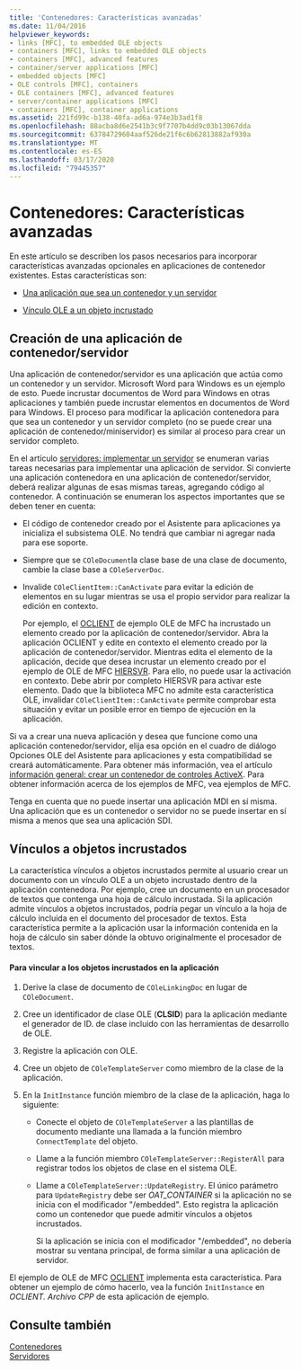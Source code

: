 ```yaml
---
title: 'Contenedores: Características avanzadas'
ms.date: 11/04/2016
helpviewer_keywords:
- links [MFC], to embedded OLE objects
- containers [MFC], links to embedded OLE objects
- containers [MFC], advanced features
- container/server applications [MFC]
- embedded objects [MFC]
- OLE controls [MFC], containers
- OLE containers [MFC], advanced features
- server/container applications [MFC]
- containers [MFC], container applications
ms.assetid: 221fd99c-b138-40fa-ad6a-974e3b3ad1f8
ms.openlocfilehash: 88acba8d6e2541b3c9f7707b4dd9c03b13067dda
ms.sourcegitcommit: 63784729604aaf526de21f6c6b62813882af930a
ms.translationtype: MT
ms.contentlocale: es-ES
ms.lasthandoff: 03/17/2020
ms.locfileid: "79445357"
---
```

# <a name="containers-advanced-features"></a>Contenedores: Características avanzadas

En este artículo se describen los pasos necesarios para incorporar características avanzadas opcionales en aplicaciones de contenedor existentes. Estas características son:

- [Una aplicación que sea un contenedor y un servidor](#_core_creating_a_container_server_application)

- [Vínculo OLE a un objeto incrustado](#_core_links_to_embedded_objects)

##  <a name="_core_creating_a_container_server_application"></a>Creación de una aplicación de contenedor/servidor

Una aplicación de contenedor/servidor es una aplicación que actúa como un contenedor y un servidor. Microsoft Word para Windows es un ejemplo de esto. Puede incrustar documentos de Word para Windows en otras aplicaciones y también puede incrustar elementos en documentos de Word para Windows. El proceso para modificar la aplicación contenedora para que sea un contenedor y un servidor completo (no se puede crear una aplicación de contenedor/miniservidor) es similar al proceso para crear un servidor completo.

En el artículo [servidores: implementar un servidor](../mfc/servers-implementing-a-server.md) se enumeran varias tareas necesarias para implementar una aplicación de servidor. Si convierte una aplicación contenedora en una aplicación de contenedor/servidor, deberá realizar algunas de esas mismas tareas, agregando código al contenedor. A continuación se enumeran los aspectos importantes que se deben tener en cuenta:

- El código de contenedor creado por el Asistente para aplicaciones ya inicializa el subsistema OLE. No tendrá que cambiar ni agregar nada para ese soporte.

- Siempre que se `COleDocument`la clase base de una clase de documento, cambie la clase base a `COleServerDoc`.

- Invalide `COleClientItem::CanActivate` para evitar la edición de elementos en su lugar mientras se usa el propio servidor para realizar la edición en contexto.

   Por ejemplo, el [OCLIENT](../overview/visual-cpp-samples.md) de ejemplo OLE de MFC ha incrustado un elemento creado por la aplicación de contenedor/servidor. Abra la aplicación OCLIENT y edite en contexto el elemento creado por la aplicación de contenedor/servidor. Mientras edita el elemento de la aplicación, decide que desea incrustar un elemento creado por el ejemplo de OLE de MFC [HIERSVR](../overview/visual-cpp-samples.md). Para ello, no puede usar la activación en contexto. Debe abrir por completo HIERSVR para activar este elemento. Dado que la biblioteca MFC no admite esta característica OLE, invalidar `COleClientItem::CanActivate` permite comprobar esta situación y evitar un posible error en tiempo de ejecución en la aplicación.

Si va a crear una nueva aplicación y desea que funcione como una aplicación contenedor/servidor, elija esa opción en el cuadro de diálogo Opciones OLE del Asistente para aplicaciones y esta compatibilidad se creará automáticamente. Para obtener más información, vea el artículo [información general: crear un contenedor de controles ActiveX](../mfc/reference/creating-an-mfc-activex-control-container.md). Para obtener información acerca de los ejemplos de MFC, vea ejemplos de MFC.

Tenga en cuenta que no puede insertar una aplicación MDI en sí misma. Una aplicación que es un contenedor o servidor no se puede insertar en sí misma a menos que sea una aplicación SDI.

##  <a name="_core_links_to_embedded_objects"></a>Vínculos a objetos incrustados

La característica vínculos a objetos incrustados permite al usuario crear un documento con un vínculo OLE a un objeto incrustado dentro de la aplicación contenedora. Por ejemplo, cree un documento en un procesador de textos que contenga una hoja de cálculo incrustada. Si la aplicación admite vínculos a objetos incrustados, podría pegar un vínculo a la hoja de cálculo incluida en el documento del procesador de textos. Esta característica permite a la aplicación usar la información contenida en la hoja de cálculo sin saber dónde la obtuvo originalmente el procesador de textos.

#### <a name="to-link-to-embedded-objects-in-your-application"></a>Para vincular a los objetos incrustados en la aplicación

1. Derive la clase de documento de `COleLinkingDoc` en lugar de `COleDocument`.

1. Cree un identificador de clase OLE (**CLSID**) para la aplicación mediante el generador de ID. de clase incluido con las herramientas de desarrollo de OLE.

1. Registre la aplicación con OLE.

1. Cree un objeto de `COleTemplateServer` como miembro de la clase de la aplicación.

1. En la `InitInstance` función miembro de la clase de la aplicación, haga lo siguiente:

   - Conecte el objeto de `COleTemplateServer` a las plantillas de documento mediante una llamada a la función miembro `ConnectTemplate` del objeto.

   - Llame a la función miembro `COleTemplateServer::RegisterAll` para registrar todos los objetos de clase en el sistema OLE.

   - Llame a `COleTemplateServer::UpdateRegistry`. El único parámetro para `UpdateRegistry` debe ser *OAT_CONTAINER* si la aplicación no se inicia con el modificador "/embedded". Esto registra la aplicación como un contenedor que puede admitir vínculos a objetos incrustados.

      Si la aplicación se inicia con el modificador "/embedded", no debería mostrar su ventana principal, de forma similar a una aplicación de servidor.

El ejemplo de OLE de MFC [OCLIENT](../overview/visual-cpp-samples.md) implementa esta característica. Para obtener un ejemplo de cómo hacerlo, vea la función `InitInstance` en *OCLIENT. Archivo CPP* de esta aplicación de ejemplo.

## <a name="see-also"></a>Consulte también

[Contenedores](../mfc/containers.md)<br/>
[Servidores](../mfc/servers.md)

